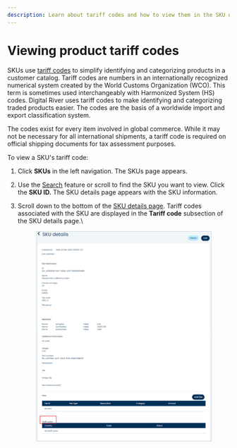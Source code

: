 ```yaml
---
description: Learn about tariff codes and how to view them in the SKU details page
---
```


# Viewing product tariff codes

SKUs use [tariff codes](../../../../general-resources/glossary.md#tariff-code) to simplify identifying and categorizing products in a customer catalog. Tariff codes are numbers in an internationally recognized numerical system created by the World Customs Organization (WCO). This term is sometimes used interchangeably with Harmonized System (HS) codes. Digital River uses tariff codes to make identifying and categorizing traded products easier. The codes are the basis of a worldwide import and export classification system.

The codes exist for every item involved in global commerce. While it may not be necessary for all international shipments, a tariff code is required on official shipping documents for tax assessment purposes.

To view a SKU's tariff code:

1. Click **SKUs** in the left navigation. The SKUs page appears.
2. Use the [Search](searching-for-skus.md) feature or scroll to find the SKU you want to view. Click the **SKU ID.** The SKU details page appears with the SKU information.
3.  Scroll down to the bottom of the [SKU details page](viewing-the-sku-details.md). Tariff codes associated with the SKU are displayed in the **Tariff code** subsection of the SKU details page.\


    <figure><img src="../../../../.gitbook/assets/1 vu product tarrif codes (1).png" alt=""><figcaption></figcaption></figure>
